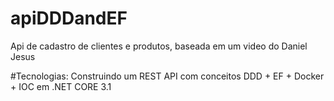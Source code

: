# apiDDDandEF
Api de cadastro de clientes e produtos, baseada em um video do Daniel Jesus

#Tecnologias:
Construindo um REST API com conceitos DDD + EF + Docker + IOC em .NET CORE 3.1
